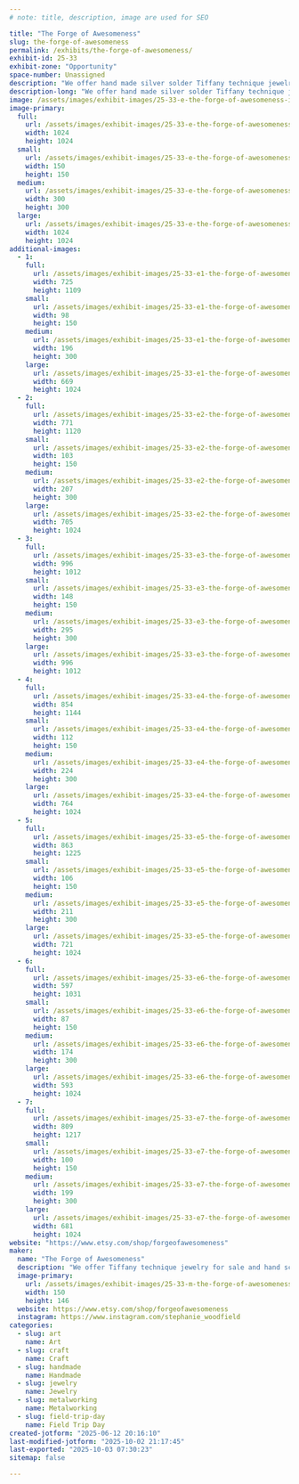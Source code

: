 ```yaml
---
# note: title, description, image are used for SEO

title: "The Forge of Awesomeness"
slug: the-forge-of-awesomeness
permalink: /exhibits/the-forge-of-awesomeness/
exhibit-id: 25-33
exhibit-zone: "Opportunity"
space-number: Unassigned
description: "We offer hand made silver solder Tiffany technique jewelry and hand sculpted clay jewelry."
description-long: "We offer hand made silver solder Tiffany technique jewelry and hand sculpted clay jewelry with fantasy, nerdy and mythological themes. Examples of our pieces can be found at @theforgeofawesomeness on Instagram"
image: /assets/images/exhibit-images/25-33-e-the-forge-of-awesomeness-inbound3637023792252349959-300x300.jpg
image-primary: 
  full:
    url: /assets/images/exhibit-images/25-33-e-the-forge-of-awesomeness-inbound3637023792252349959-full.jpg
    width: 1024
    height: 1024
  small:
    url: /assets/images/exhibit-images/25-33-e-the-forge-of-awesomeness-inbound3637023792252349959-150x150.jpg
    width: 150
    height: 150
  medium:
    url: /assets/images/exhibit-images/25-33-e-the-forge-of-awesomeness-inbound3637023792252349959-300x300.jpg
    width: 300
    height: 300
  large:
    url: /assets/images/exhibit-images/25-33-e-the-forge-of-awesomeness-inbound3637023792252349959-1024x1024.jpg
    width: 1024
    height: 1024
additional-images: 
  - 1:
    full:
      url: /assets/images/exhibit-images/25-33-e1-the-forge-of-awesomeness-inbound4183773987281827677-full.png
      width: 725
      height: 1109
    small:
      url: /assets/images/exhibit-images/25-33-e1-the-forge-of-awesomeness-inbound4183773987281827677-98x150.png
      width: 98
      height: 150
    medium:
      url: /assets/images/exhibit-images/25-33-e1-the-forge-of-awesomeness-inbound4183773987281827677-196x300.png
      width: 196
      height: 300
    large:
      url: /assets/images/exhibit-images/25-33-e1-the-forge-of-awesomeness-inbound4183773987281827677-669x1024.png
      width: 669
      height: 1024
  - 2:
    full:
      url: /assets/images/exhibit-images/25-33-e2-the-forge-of-awesomeness-inbound4559271433289287120-full.png
      width: 771
      height: 1120
    small:
      url: /assets/images/exhibit-images/25-33-e2-the-forge-of-awesomeness-inbound4559271433289287120-103x150.png
      width: 103
      height: 150
    medium:
      url: /assets/images/exhibit-images/25-33-e2-the-forge-of-awesomeness-inbound4559271433289287120-207x300.png
      width: 207
      height: 300
    large:
      url: /assets/images/exhibit-images/25-33-e2-the-forge-of-awesomeness-inbound4559271433289287120-705x1024.png
      width: 705
      height: 1024
  - 3:
    full:
      url: /assets/images/exhibit-images/25-33-e3-the-forge-of-awesomeness-inbound1205002551381817028-full.png
      width: 996
      height: 1012
    small:
      url: /assets/images/exhibit-images/25-33-e3-the-forge-of-awesomeness-inbound1205002551381817028-148x150.png
      width: 148
      height: 150
    medium:
      url: /assets/images/exhibit-images/25-33-e3-the-forge-of-awesomeness-inbound1205002551381817028-295x300.png
      width: 295
      height: 300
    large:
      url: /assets/images/exhibit-images/25-33-e3-the-forge-of-awesomeness-inbound1205002551381817028-996x1012.png
      width: 996
      height: 1012
  - 4:
    full:
      url: /assets/images/exhibit-images/25-33-e4-the-forge-of-awesomeness-inbound8068618131225075751-full.png
      width: 854
      height: 1144
    small:
      url: /assets/images/exhibit-images/25-33-e4-the-forge-of-awesomeness-inbound8068618131225075751-112x150.png
      width: 112
      height: 150
    medium:
      url: /assets/images/exhibit-images/25-33-e4-the-forge-of-awesomeness-inbound8068618131225075751-224x300.png
      width: 224
      height: 300
    large:
      url: /assets/images/exhibit-images/25-33-e4-the-forge-of-awesomeness-inbound8068618131225075751-764x1024.png
      width: 764
      height: 1024
  - 5:
    full:
      url: /assets/images/exhibit-images/25-33-e5-the-forge-of-awesomeness-inbound2155405377752695202-full.png
      width: 863
      height: 1225
    small:
      url: /assets/images/exhibit-images/25-33-e5-the-forge-of-awesomeness-inbound2155405377752695202-106x150.png
      width: 106
      height: 150
    medium:
      url: /assets/images/exhibit-images/25-33-e5-the-forge-of-awesomeness-inbound2155405377752695202-211x300.png
      width: 211
      height: 300
    large:
      url: /assets/images/exhibit-images/25-33-e5-the-forge-of-awesomeness-inbound2155405377752695202-721x1024.png
      width: 721
      height: 1024
  - 6:
    full:
      url: /assets/images/exhibit-images/25-33-e6-the-forge-of-awesomeness-inbound3407926394662550321-full.png
      width: 597
      height: 1031
    small:
      url: /assets/images/exhibit-images/25-33-e6-the-forge-of-awesomeness-inbound3407926394662550321-87x150.png
      width: 87
      height: 150
    medium:
      url: /assets/images/exhibit-images/25-33-e6-the-forge-of-awesomeness-inbound3407926394662550321-174x300.png
      width: 174
      height: 300
    large:
      url: /assets/images/exhibit-images/25-33-e6-the-forge-of-awesomeness-inbound3407926394662550321-593x1024.png
      width: 593
      height: 1024
  - 7:
    full:
      url: /assets/images/exhibit-images/25-33-e7-the-forge-of-awesomeness-inbound5696615515561593854-full.png
      width: 809
      height: 1217
    small:
      url: /assets/images/exhibit-images/25-33-e7-the-forge-of-awesomeness-inbound5696615515561593854-100x150.png
      width: 100
      height: 150
    medium:
      url: /assets/images/exhibit-images/25-33-e7-the-forge-of-awesomeness-inbound5696615515561593854-199x300.png
      width: 199
      height: 300
    large:
      url: /assets/images/exhibit-images/25-33-e7-the-forge-of-awesomeness-inbound5696615515561593854-681x1024.png
      width: 681
      height: 1024
website: "https://www.etsy.com/shop/forgeofawesomeness"
maker: 
  name: "The Forge of Awesomeness"
  description: "We offer Tiffany technique jewelry for sale and hand sculpted pieces. We would have photo detailing the step to using this old jewelry making technique and suggestions on how to start making your own pieces"
  image-primary:
    url: /assets/images/exhibit-images/25-33-m-the-forge-of-awesomeness-inbound751302621413430673-150x146.png
    width: 150
    height: 146
  website: https://www.etsy.com/shop/forgeofawesomeness
  instagram: https://www.instagram.com/stephanie_woodfield
categories: 
  - slug: art
    name: Art
  - slug: craft
    name: Craft
  - slug: handmade
    name: Handmade
  - slug: jewelry
    name: Jewelry
  - slug: metalworking
    name: Metalworking
  - slug: field-trip-day
    name: Field Trip Day
created-jotform: "2025-06-12 20:16:10"
last-modified-jotform: "2025-10-02 21:17:45"
last-exported: "2025-10-03 07:30:23"
sitemap: false

---
```

